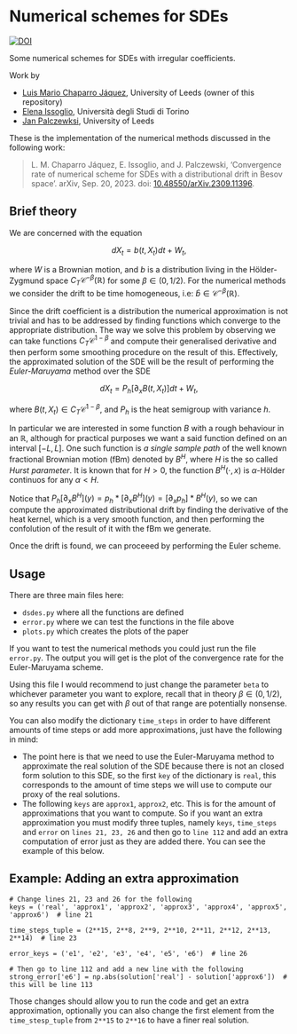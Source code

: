 # Numerical schemes for SDEs

[![DOI](https://zenodo.org/badge/677419718.svg)](https://zenodo.org/badge/latestdoi/677419718)

Some numerical schemes for SDEs with irregular coefficients.

Work by

- [Luis Mario Chaparro Jáquez](https://lmcj.xyz), University of Leeds (owner of this repository)
- [Elena Issoglio](https://sites.google.com/view/elenaissoglio), Università degli Studi di Torino
- [Jan Palczewksi](https://www1.maths.leeds.ac.uk/~jp/), University of Leeds

These is the implementation of the numerical methods discussed in the following work:

> L. M. Chaparro Jáquez, E. Issoglio, and J. Palczewski, ‘Convergence rate of numerical scheme for SDEs with a distributional drift in Besov space’. arXiv, Sep. 20, 2023. doi: [10.48550/arXiv.2309.11396](https://arxiv.org/abs/2309.11396).

## Brief theory

We are concerned with the equation

$$
dX_t = b(t, X_t) dt + W_t,
$$

where $W$ is a Brownian motion, and $b$ is a distribution living in the Hölder-Zygmund space $C_T \mathcal C^{-\beta}(\mathbb R)$ for some $\beta \in (0, 1/2)$.
For the numerical methods we consider the drift to be time homogeneous, i.e: $\hat b \in \mathcal C^{-\beta}(\mathbb R)$.

Since the drift coefficient is a distribution the numerical approximation is not trivial and has to be addressed by finding functions which converge to the appropriate distribution.
The way we solve this problem by observing we can take functions $C_T \mathcal C^{1 - \beta}$ and compute their generalised derivative and then perform some smoothing procedure on the result of this.
Effectively, the approximated solution of the SDE will be the result of performing the *Euler-Maruyama* method over the SDE

$$
dX_t = P_h [\partial_x B(t, X_t)] dt + W_t,
$$

where $B(t, X_t) \in C_T \mathcal C^{1-\beta}$, and $P_h$ is the heat semigroup with variance $h$.

In particular we are interested in some function $B$ with a rough behaviour in an $\mathbb R$, although for practical purposes we want a said function defined on an interval $[-L, L]$. One such function is *a single sample path* of the well known fractional Brownian motion (fBm) denoted by $B^H$, where $H$ is the so called *Hurst parameter*. It is known that for $H>0$, the function $B^H(\cdot, x)$ is $\alpha$-Hölder continuos for any $\alpha < H$.

Notice that $P_h [\partial_x B^H] (y) = p_h \ast [\partial_x B^H] (y) = [\partial_x p_h] \ast B^H(y)$, so we can compute the approximated distributional drift by finding the derivative of the heat kernel, which is a very smooth function, and then performing the confolution of the result of it with the fBm we generate.

Once the drift is found, we can proceeed by performing the Euler scheme.

<!--For further details look at the paper on [ArXiV](https://arxiv.org/).-->

## Usage

There are three main files here:

- `dsdes.py` where all the functions are defined
- `error.py` where we can test the functions in the file above
- `plots.py` which creates the plots of the paper

If you want to test the numerical methods you could just run the file `error.py`.
The output you will get is the plot of the convergence rate for the Euler-Maruyama scheme.

Using this file I would recommend to just change the parameter `beta` to whichever parameter you want to explore, recall that in theory $\beta \in (0, 1/2)$, so any results you can get with $\beta$ out of that range are potentially nonsense.

You can also modify the dictionary `time_steps` in order to have different amounts of time steps or add more approximations, just have the following in mind:

- The point here is that we need to use the Euler-Maruyama method to approximate the real solution of the SDE because there is not an closed form solution to this SDE, so the first `key` of the dictionary is `real`, this corresponds to the amount of time steps we will use to compute our proxy of the real solutions.
- The following `keys` are `approx1`, `approx2`, etc. This is for the amount of approximations that you want to compute. So if you want an extra approximation you must modify three tuples, namely `keys`, `time_steps` and `error` on `lines 21, 23, 26` and then go to `line 112` and add an extra computation of error just as they are added there. You can see the example of this below.

## Example: Adding an extra approximation

```{python}
# Change lines 21, 23 and 26 for the following
keys = ('real', 'approx1', 'approx2', 'approx3', 'approx4', 'approx5', 'approx6')  # line 21

time_steps_tuple = (2**15, 2**8, 2**9, 2**10, 2**11, 2**12, 2**13, 2**14)  # line 23

error_keys = ('e1', 'e2', 'e3', 'e4', 'e5', 'e6')  # line 26

# Then go to line 112 and add a new line with the following
strong_error['e6'] = np.abs(solution['real'] - solution['approx6'])  # this will be line 113
```

Those changes should allow you to run the code and get an extra approximation, optionally you can also change the first element from the `time_stesp_tuple` from `2**15` to `2**16` to have a finer real solution.

